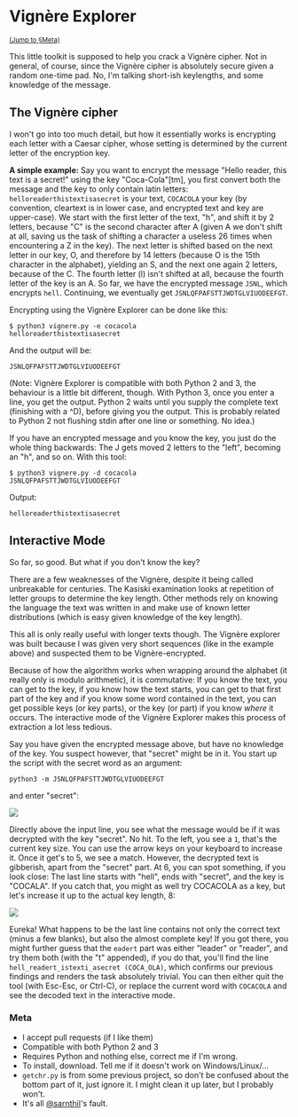 # Vignère Explorer

<small><a href="#meta">(Jump to §Meta)</a></small>

This little toolkit is supposed to help you crack a Vignère cipher. Not in general, of course, since the Vignère cipher is absolutely secure given a random one-time pad. No, I'm talking short-ish keylengths, and some knowledge of the message.

## The Vignère cipher

I won't go into too much detail, but how it essentially works is encrypting each letter with a Caesar cipher, whose setting is determined by the current letter of the encryption key.

**A simple example:**
Say you want to encrypt the message "Hello reader, this text is a secret!" using the key "Coca-Cola"[tm], you first convert both the message and the key to only contain latin letters: `helloreaderthistextisasecret` is your text, `COCACOLA` your key (by convention, cleartext is in lower case, and encrypted text and key are upper-case). We start with the first letter of the text, "h", and shift it by 2 letters, because "C" is the second character after A (given A we don't shift at all, saving us the task of shifting a character a useless 26 times when encountering a Z in the key). The next letter is shifted based on the next letter in our key, O, and therefore by 14 letters (because O is the 15th character in the alphabet), yielding an S, and the next one again 2 letters, because of the C. The fourth letter (l) isn't shifted at all, because the fourth letter of the key is an A. So far, we have the encrypted message `JSNL`, which encrypts `hell`. Continuing, we eventually get `JSNLQFPAFSTTJWDTGLVIUODEEFGT`.

Encrypting using the Vignère Explorer can be done like this:

    $ python3 vignere.py -e cocacola
    helloreaderthistextisasecret

And the output will be:

    JSNLQFPAFSTTJWDTGLVIUODEEFGT

(Note: Vignère Explorer is compatible with both Python 2 and 3, the behaviour is a little bit different, though. With Python 3, once you enter a line, you get the output. Python 2 waits until you supply the complete text (finishing with a ^D), before giving you the output. This is probably related to Python 2 not flushing stdin after one line or something. No idea.)

If you have an encrypted message and you know the key, you just do the whole thing backwards: The J gets moved 2 letters to the "left", becoming an "h", and so on. With this tool:

    $ python3 vignere.py -d cocacola
    JSNLQFPAFSTTJWDTGLVIUODEEFGT

Output:

    helloreaderthistextisasecret

## Interactive Mode
So far, so good. But what if you don't know the key?

There are a few weaknesses of the Vignère, despite it being called unbreakable for centuries. The Kasiski examination looks at repetition of letter groups to determine the key length. Other methods rely on knowing the language the text was written in and make use of known letter distributions (which is easy given knowledge of the key length).

This all is only really useful with longer texts though. The Vignère explorer was built because I was given very short sequences (like in the example above) and suspected them to be Vignère-encrypted.

Because of how the algorithm works when wrapping around the alphabet (it really only is modulo arithmetic), it is commutative: If you know the text, you can get to the key, if you know how the text starts, you can get to that first part of the key and if you know some word contained in the text, you can get possible keys (or key parts), or the key (or part) if you know *where* it occurs. The interactive mode of the Vignère Explorer makes this process of extraction a lot less tedious.

Say you have given the encrypted message above, but have no knowledge of the key. You suspect however, that "secret" might be in it.
You start up the script with the secret word as an argument:

    python3 -m JSNLQFPAFSTTJWDTGLVIUODEEFGT

and enter "secret":

![](https://i.imgur.com/9ECucoE.png)

Directly above the input line, you see what the message would be if it was decrypted with the key "secret". No hit. To the left, you see a `1`, that's the current key size. You can use the arrow keys on your keyboard to increase it. Once it get's to 5, we see a match. However, the decrypted text is gibberish, apart from the "secret" part. At 6, you can spot something, if you look close: The last line starts with "hell", ends with "secret", and the key is "COCALA". If you catch that, you might as well try COCACOLA as a key, but let's increase it up to the actual key length, 8:

![](http://i.imgur.com/uAqRE1A.png)

Eureka! What happens to be the last line contains not only the correct text (minus a few blanks), but also the almost complete key! If you got there, you might further guess that the `eadert` part was either "leader" or "reader", and try them both (with the "t" appended), if you do that, you'll find the line `hell_readert_istexti_asecret (COCA_OLA)`, which confirms our previous findings and renders the task absolutely trivial. You can then either quit the tool (with Esc-Esc, or Ctrl-C), or replace the current word with `COCACOLA` and see the decoded text in the interactive mode.

### Meta
- I accept pull requests (if I like them)
- Compatible with both Python 2 and 3
- Requires Python and nothing else, correct me if I'm wrong.
- To install, download. Tell me if it doesn't work on Windows/Linux/...
- `getchr.py` is from some previous project, so don't be confused about the bottom part of it, just ignore it. I might clean it up later, but I probably won't.
- It's all [@sarnthil](https://twitter.com/sarnthil)'s fault.
